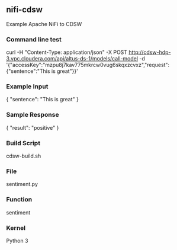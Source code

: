 ## nifi-cdsw
Example Apache NiFi to CDSW

### Command line test

curl -H "Content-Type: application/json" -X POST http://cdsw-hdp-3.vpc.cloudera.com/api/altus-ds-1/models/call-model -d '{"accessKey":"mzpu8j7kav775mkrcw0vug6skqxzcvxz","request":{"sentence":"This is great"}}'


### Example Input

{
  "sentence": "This is great"
}

### Sample Response

{
    "result": "positive"
}

### Build Script

cdsw-build.sh


### File

sentiment.py

### Function

sentiment

### Kernel

Python 3

